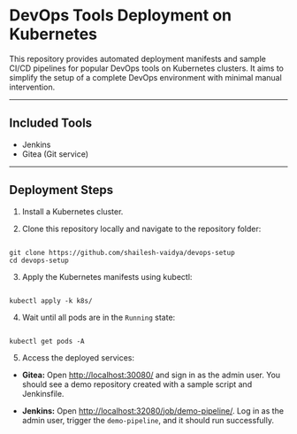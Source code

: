 # DevOps Tools Deployment on Kubernetes

This repository provides automated deployment manifests and sample CI/CD pipelines for popular DevOps tools on Kubernetes clusters. It aims to simplify the setup of a complete DevOps environment with minimal manual intervention.

---

## Included Tools

- Jenkins
- Gitea (Git service)

---

## Deployment Steps

1. Install a Kubernetes cluster.

2. Clone this repository locally and navigate to the repository folder:

```

git clone https://github.com/shailesh-vaidya/devops-setup
cd devops-setup

```

3. Apply the Kubernetes manifests using kubectl:

```

kubectl apply -k k8s/

```

4. Wait until all pods are in the `Running` state:

```

kubectl get pods -A 

```

5. Access the deployed services:

- **Gitea:** Open [http://localhost:30080/](http://localhost:30080/) and sign in as the admin user. You should see a demo repository created with a sample script and Jenkinsfile.

- **Jenkins:** Open [http://localhost:32080/job/demo-pipeline/](http://localhost:32080/job/demo-pipeline/). Log in as the admin user, trigger the `demo-pipeline`, and it should run successfully.

